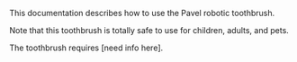This documentation describes how to use the Pavel robotic toothbrush.

Note that this toothbrush is totally safe to use for children, adults, and pets.

The toothbrush requires [need info here].